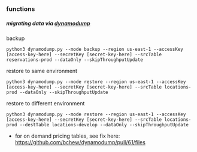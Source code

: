 ### functions

##### migrating data via [dynamodump](https://github.com/bchew/dynamodump)

backup
```
python3 dynamodump.py --mode backup --region us-east-1 --accessKey [access-key-here] --secretKey [secret-key-here] --srcTable reservations-prod --dataOnly --skipThroughputUpdate
```

restore to same environment
```
python3 dynamodump.py --mode restore --region us-east-1 --accessKey [access-key-here] --secretKey [secret-key-here] --srcTable locations-prod --dataOnly --skipThroughputUpdate
```

restore to different environment
```
python3 dynamodump.py --mode restore --region us-east-1 --accessKey [access-key-here] --secretKey [secret-key-here] --srcTable locations-prod --destTable locations-develop --dataOnly --skipThroughputUpdate
```

* for on demand pricing tables, see fix here: https://github.com/bchew/dynamodump/pull/61/files
